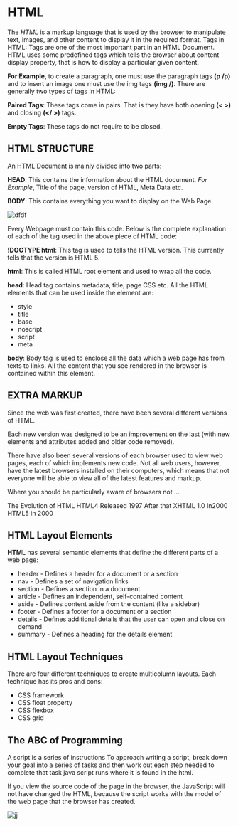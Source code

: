 # HTML 



The *HTML* is a markup language that is used by the browser to manipulate text, images, and other content to display it in the required format.
Tags in HTML: Tags are one of the most important part in an HTML Document. HTML uses some predefined tags which tells the browser about content display property, that is how to display a particular given content.

**For Example**, to create a paragraph, one must use the paragraph tags **(p /p)** and to insert an image one must use the img tags **(img /)**. 
There are generally two types of tags in HTML: 
 

**Paired Tags**: These tags come in pairs. That is they have both opening **(< >)** and closing **(</ >)** tags.

**Empty Tags**: These tags do not require to be closed.

## HTML STRUCTURE 

An HTML Document is mainly divided into two parts: 
 

**HEAD**: This contains the information about the HTML document. *For Example*, Title of the page, version of HTML, Meta Data etc.

**BODY**: This contains everything you want to display on the Web Page.

![dfdf](https://media.geeksforgeeks.org/wp-content/uploads/20210401153104/htmlstrc.PNG)

Every Webpage must contain this code. Below is the complete explanation of each of the tag used in the above piece of HTML code:

**!DOCTYPE html**: This tag is used to tells the HTML version. This currently tells that the version is HTML 5.

**html**: This is called HTML root element and used to wrap all the code.
  
**head**: Head tag contains metadata, title, page CSS etc. All the HTML elements that can be used inside the <head> element are: 
 
  
  
  
  
  <ul>
  <li>style</li>
  <li>title</li>
  <li>base</li>
    <li>noscript</li>
    <li>script</li>
    <li>meta</li>
    
</ul>

  
**body**: Body tag is used to enclose all the data which a web page has from texts to links. All the content that you see rendered in the browser is contained within this element. 

  ## EXTRA MARKUP 
  Since the web was first created, there have been several different versions of HTML.

Each new version was designed to be an improvement on the last (with new elements and attributes added and older code removed).

There have also been several versions of each browser used to view web pages, each of which implements new code. Not all web users, however, have the latest browsers installed on their computers, which means that not everyone will be able to view all of the latest features and markup.

Where you should be particularly aware of browsers not ...
  
  The Evolution of HTML HTML4 Released 1997 After that XHTML 1.0 In2000 HTML5 in 2000 
  
  ## HTML Layout Elements 
  
  **HTML** has several semantic elements that define the different parts of a web page:
  
  <ul>
    <li>header - Defines a header for a document or a section</li>
      <li>nav - Defines a set of navigation links</li>
        <li>section - Defines a section in a document</li>
          <li>article - Defines an independent, self-contained content</li>
            <li>aside - Defines content aside from the content (like a sidebar)</li>
              <li>footer - Defines a footer for a document or a section</li>
                <li>details - Defines additional details that the user can open and close on demand</li>
                  <li>summary - Defines a heading for the details element</li>
  </ul>
 
    
 ## HTML Layout Techniques

There are four different techniques to create multicolumn layouts. Each technique has its pros and cons:
<ul>
   <li>CSS framework</li>
      <li>CSS float property</li>
         <li>CSS flexbox</li>
  <li>CSS grid</li>
    </ul>
  
  ## The ABC of Programming

A script is a series of instructions To approach writing a script, break down your goal into a series of tasks and then work out each step needed to complete that task java script runs where it is found in the html. 
  
  If you view the source code of the page in the browser, the JavaScript will not have changed the HTML, because the script works with the model of the web page that the browser has created.
    
  
  ![jj](https://res.cloudinary.com/practicaldev/image/fetch/s--1LH1zbno--/c_imagga_scale,f_auto,fl_progressive,h_900,q_auto,w_1600/https://dev-to-uploads.s3.amazonaws.com/i/84jmz6dsrpggzfb6ffyr.png)
